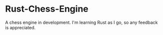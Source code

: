 # Rust-Chess-Engine

A chess engine in development. I'm learning Rust as I go, so any feedback is appreciated.
